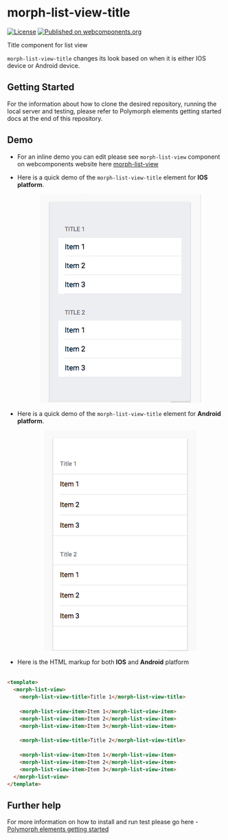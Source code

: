 # morph-list-view-title

[![License](https://img.shields.io/badge/License-Apache%202.0-blue.svg)](https://opensource.org/licenses/Apache-2.0) [![Published on webcomponents.org](https://img.shields.io/badge/webcomponents.org-published-blue.svg)](https://www.webcomponents.org/element/PolymerElements/paper-progress)

Title component for list view

`morph-list-view-title` changes its look based on when it is either IOS device or Android device.

## Getting Started

For the information about how to clone the desired repository, running the local server and testing, please refer to Polymorph elements getting started docs at the end of this repository.

## Demo

- For an inline demo you can edit please see `morph-list-view` component on webcomponents website here [morph-list-view]

- Here is a quick demo of the `morph-list-view-title` element for **IOS platform**.

  <p align="center">
    <img src="demo-images/ios-title-inside-view-demo.png" alt="IOS morph-list-view-title demo"/>
  </p>

- Here is a quick demo of the `morph-list-view-title` element for **Android platform**.

  <p align="center">
    <img src="demo-images/android-title-inside-view-demo.png" alt="Android morph-list-view-title demo"/>
  </p>

- Here is the HTML markup for both **IOS** and **Android** platform

```html

<template>
  <morph-list-view>
    <morph-list-view-title>Title 1</morph-list-view-title>

    <morph-list-view-item>Item 1</morph-list-view-item>
    <morph-list-view-item>Item 2</morph-list-view-item>
    <morph-list-view-item>Item 3</morph-list-view-item>

    <morph-list-view-title>Title 2</morph-list-view-title>

    <morph-list-view-item>Item 1</morph-list-view-item>
    <morph-list-view-item>Item 2</morph-list-view-item>
    <morph-list-view-item>Item 3</morph-list-view-item>
  </morph-list-view>
</template>

```

## Further help

For more information on how to install and run test please go here - [Polymorph elements getting started]

[Polymorph elements getting started]: https://github.com/moduware/polymorph-components/blob/master/INFO.md

[morph-list-view]: https://www.webcomponents.org/element/moduware/morph-list-view
